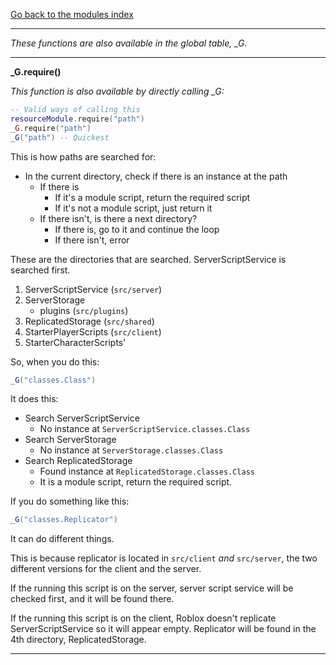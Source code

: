 [Go back to the modules index](Index.md)

---

*These functions are also available in the global table, \_G.*

--- 

**_G.require()** 

*This function is also available by directly calling _G:*
```lua
-- Valid ways of calling this
resourceModule.require("path")
_G.require("path")
_G("path") -- Quickest
```

This is how paths are searched for:
- In the current directory, check if there is an instance at the path
  - If there is
    - If it's a module script, return the required script
    - If it's not a module script, just return it
  - If there isn't, is there a next directory?
    - If there is, go to it and continue the loop
    - If there isn't, error

These are the directories that are searched. ServerScriptService is searched first.
1. ServerScriptService (`src/server`)
2. ServerStorage
   - plugins (`src/plugins`)
3. ReplicatedStorage (`src/shared`)
4. StarterPlayerScripts (`src/client`)
5. StarterCharacterScripts'

So, when you do this:
```lua
_G("classes.Class")
```
It does this:
- Search ServerScriptService
  - No instance at `ServerScriptService.classes.Class`
- Search ServerStorage
  - No instance at `ServerStorage.classes.Class`
- Search ReplicatedStorage
  - Found instance at `ReplicatedStorage.classes.Class`
  - It is a module script, return the required script.

If you do something like this:
```lua
_G("classes.Replicator")
```
It can do different things.

This is because replicator is located in `src/client` *and* `src/server`, the two different versions for the client and the server.

If the running this script is on the server, server script service will be checked first, and it will be found there.

If the running this script is on the client, Roblox doesn't replicate ServerScriptService so it will appear empty. Replicator will be found in the 4th directory, ReplicatedStorage.

---